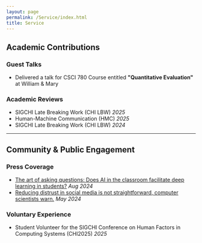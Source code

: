 ```yaml
---
layout: page
permalink: /Service/index.html
title: Service
---
```

## Academic Contributions

### Guest Talks

- Delivered a talk for CSCI 780 Course entitled **"Quantitative Evaluation"** at William & Mary

### Academic Reviews

- SIGCHI Late Breaking Work (CHI LBW) *2025*
- Human-Machine Communication (HMC) *2025*
- SIGCHI Late Breaking Work (CHI LBW) *2024*


---

## Community & Public Engagement

### Press Coverage

- [The art of asking questions: Does AI in the classroom facilitate deep learning in students?](https://news.wm.edu/2024/08/01/the-art-of-asking-questions-does-ai-in-the-classroom-facilitate-deep-learning-in-students/) *Aug 2024*
- [Reducing distrust in social media is not straightforward, computer scientists warn.](https://news.wm.edu/2024/05/13/reducing-distrust-in-social-media-is-not-straightforward-computer-scientists-warn/) *May 2024*


### Voluntary Experience

- Student Volunteer for the SIGCHI Conference on Human Factors in Computing Systems (CHI2025) *2025*
  

<br>
